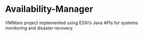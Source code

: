 # Availability-Manager

 VMWare project implemented using ESXI’s Java APIs for systems monitoring and disaster recovery.
